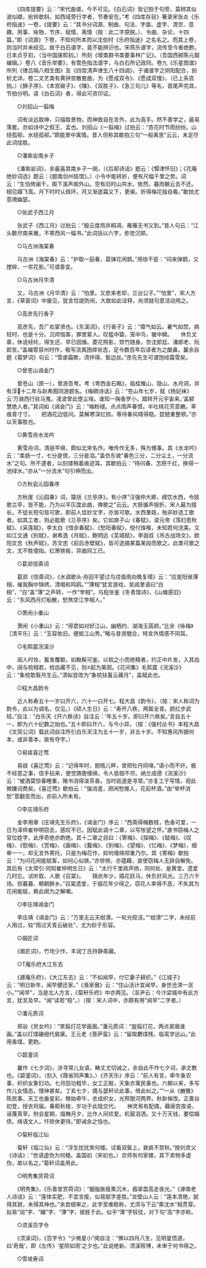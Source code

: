 <!-- { "loadSidebar": true } -->
　　《四库提要》云：“宋代曲谱，今不可见。《白石词》皆记拍于句旁，莫辨其似波似磔，宛转欹斜，如西域旁行字者，节奏安在。”考《四库存目》箸录宋张炎《乐府指迷》一卷，《提要》云：“其书分词源、制曲、句法、字面、虚字、清空、意趣、用事、咏物、节序、赋情、离情（按：此二字原脱。）、令曲、杂论，十四篇。”即《词源》下卷，不知何所本而以沈伯时《乐府指迷》之名名之。而其上卷，则当时并未经见。故于白石谱字，竟不能辨识也。宋燕乐谱字，流传至今者绝尠。日本贞亨初，（当中国康熙初。）所刻《增类群书类要事林广记》。（吾国西颍陈元靓编辑。）卷八《音乐举要》，有管色指法谱字，与白石所记政同。卷九《乐星图谱》所列《律吕隔八相生图》及《四宫清声律生八十四调》，于诸谱字之阴阳配合，剖析尤详。卷二文艺类有黄钟宫散套曲，为《愿成双令》、《愿成双慢》，（已上系宫拍。）《狮子序》、《本宫破子》、《赚》、《双胜子》、《急三句儿》等名，首尾声完具，节拍分明。读《白石词》者，得此可资印证。 

　　○刘招山一翦梅 

　　词有淡远取神，只描取景物，而神致自在言外，此为高手。然不善学之，最易落套。亦如诗中之假王、孟也。刘招山《一翦梅》过拍云：“杏花时节雨纷纷。山绕孤邨。水绕孤邨。”颇能景中寓情。昔人但称其歇拍三句“一般离思”云云，未足尽此词佳胜。 

　　○潘紫岩南乡子 

　　《潘紫岩词》，余最喜其南乡子一阕，（《后邨诗话》题云：《镡津怀旧》；《花庵绝妙词选》题云：《题南剑州妓馆》。）小令中能转折，便有尺幅千里之势。词云：“生怕倚阑干。阁下溪声阁外山。空有旧时山共水，依然。暮雨朝云去不还。　　相见蹑飞鸾。月下时时认佩环。月又渐底霜又下，更阑。折得梅花独自看。”歇拍尤意境幽瑟。 

　　○张武子西江月 

　　张武子《西江月》过拍云：“殷云度雨井桐凋，雁雁无书又到。”昔人句云：“江头数尽南来雁，不寄西风一幅书。”此词括以六字，弥觉沉顿。 

　　○马古洲海棠春 

　　马古洲《海棠春》云：“护取一庭春，莫弹花闲鹊。”用徐干臣：“闷来弹鹊，又搅碎、一帘花影。”可谓善变。 

　　○马古洲月华清 

　　又，马古洲《月华清》云：“怕里。又悲来老却，兰台公子。”“怕里”，宋人方言，《草窗词》中屡见，犹言恰提防闲，大致如此诠释，尚须就句意活动用之。 

　　○高彦先行香子 

　　高彦先，吾广右宦贤也。《东溪词》，《行香子》云：“瘴气如云。暑气如焚。病轻时、也是十分。沉疴恼客，罪罟萦人。叹槛中猿，笼中鸟，辙中鳞。　　休负文章，休说经纶，得生还、早已因循。菱花照影，筇竹随身。奈沈郎尪、潘郎老、阮郎贫。”盖编管容州时作，极写流离困瘁状态，足令数百年后读者为之酸鼻。曩余自题《菊梦词》句云：“雪虐霜欺，须拌得、鬓边丝。”彦先先生可谓饱经霜雪矣。 

　　○曾苍山谒金门 

　　曾苍山（原一），曾游吾粤。考《粤西金石略》，临桂雉山、隐山、水月洞，并有淳十二年与赵希囿同游题名。《梅磵诗话》云：“苍山年七岁，赋《杨妃袜》云‘万骑西行驻马嵬。凌波曾此堕尘埃。谁知一掬香罗小，踏转开元宇宙来。’盖颖慧绝人者。”其词如《谒金门》云：“梅粉褪。点点雨声春恨。半吐桃花芳意嫩。草痕青寸寸。　　把酒花边低问。莫解寒深红损。等待春风晴得稳。琵琶重整顿。”亦以天事胜也。 

　　○黄雪舟水龙吟 

　　黄雪舟词，清丽芊绵，颇似北宋名作。唯传作无多，殊为憾事。其《水龙吟》云：“柔肠一寸，七分是恨，三分是泪。”盖仿东坡“春色三分，二分尘土，一分流水”之句。所不逮者，以刻镂稍着痕迹耳。其歇拍云：“待问春、怎把千红，换得一池绿水。”亦从“一分流水”句引伸而出。 

　　○方秋岩沁园春序 

　　方秋崖《沁园春》词，櫽括《兰亭序》。有小序“汪强仲大卿，禊饮水西，令妓歌兰亭，皆不能，乃为以平仄度此曲，俾歌之”云云。大抵循声按折，宋人最为擅长。不徒长短句皆可歌，即前人佳妙文字，亦皆可歌。水西羣妓，殆非妙选工歌者。如其工者，则必能歌《兰亭序》矣。它如庾子山《春赋》，梁元帝《荡妇思秋赋》、《采莲赋》，李太白《惜余春赋》、《愁阳春赋》，傥付珠喉，未知若何流美。又如江文通《别赋》，谢希逸《月赋》，鲍明远《芜城赋》，李遐叔《吊古战场文》，欧阳文忠《秋声赋》，苏文忠《前后赤壁赋》，皆可选摘某篇某段而歌之。此类可歌之文，尤不胜偻指。红箫铁板，异曲同工已。 

　　○葛郯信斋词 

　　葛郯《信斋词》，《水调歌头·舟回平望过乌戍值雨向晚复晴》云：“应是阳侯薄相，催我胸中锦绣，清唱和鸣鸥。”“薄相”犹言游戏，吴阊里语曰“白相”，“白”盖“薄”之声转，一作“孛相”。乌程张鉴《冬青馆诗》，《山塘感旧》云：“东风西月灯船散，愁煞空江孛相人。” 

　　○萧闲小重山 

　　萧闲《小重山》云：“得君如对好江山，幽栖约、湖海玉孱颜。”比余《咏梅》［清平乐］云：“玉容依旧。便抵江山秀。”略与昔贤闇合，特言外情感不同耳。 

　　○毛熙震浣溪沙 

　　闺人时妆，鬒发覆额，如黝髹可鉴。以梳之小而绝精者，约正中片发，入其齿中，阔与梳相若，梳齿藏不见，则起为美观。《花间集》毛熙震《浣溪沙》云：“象梳欹鬓月生云。”清姒尝改为“象梳扶鬒云藏月”，盖赋此也。 

　　○程大昌韵令 

　　近人称寿五十一岁曰开六，六十一曰开七。程大昌《韵令》，（按：宋人称词为韵令，此以为调名，仅见。）《硕人生日》云：“寿开八秩，两鬓全青。颜红步武轻。”自注：“白乐天《开六秩诗》自注云：‘年五十岁。即曰开六秩矣。’言自五十一，即为六十纪数之始也。”五十即曰开六，与今小异。（按：《强村丛书》本程大昌《文简公词》载此词自注所引白乐天注为五十一岁，非五十岁。不知惠风所据何本，或非善本，故有夺字。） 

　　○易祓喜迁莺 

　　易祓《喜迁莺》云：“记得年时，胆瓶儿畔，曾把牡丹同嗅。”语小而不纤。极不经意之事，信手拈来，便觉旖旎缠绵，令人低徊不尽。纳兰成德《浣溪沙》云：“被酒莫惊春睡重，赌书消得泼茶香。当时祇道是寻常。”亦复工于写情，视此微嫌词费矣。《喜迁莺》歇拍云：“强消遣，把闲愁推入，花前杯酒。”由“举杯消愁”意翻变而出，亦前人所未有。 

　　○李庄靖乐府 

　　金李用章《庄靖先生乐府》，《谒金门》序云：“西斋得梅数枝，色香可爱，一日为泽倅崔仲明窃去，感叹不已，因赋此调十二章，以写怅望之怀。”直书窃梅人之官位姓字，此序奇绝亦韵绝。其十二章之目曰：《寄梅》、《探梅》、《赋梅》、《叹梅》、《慰梅》、《赏梅》、《画梅》、《戴梅》、《别梅》、《望梅》、《忆梅》、《梦梅》，细审一一，却无言外寄托，只是为梅花作，抑何缠绵郑重乃尔。其《寄梅》歇拍云：“为问花闲能赋客，如何心似铁。”亦悱恻，亦蕴藉，直使窃梅人无辞自解免。其后有《太常引·同知崔仲明生日》云：“太行千里政声扬，同何处、是黄堂。遗爱几时忘。试听取、人歌《召棠》。　　锦衣年少，插花跃马，休负好风光。三万六千场。但暮暮、朝朝醉乡。”召棠遗爱，于插花年少得之。窃花人幸得不恶，不失其为花闲能赋，赖此阕为之解嘲。 

　　○李庄靖谒金门 

　　李庄靖《谒金门》云：“万里无云天绀滑。一轮光皎洁。”“绀滑”二字，未经前人用过，较“雨过天青云破处”，尤为妙于形容。 

　　○眉匠词 

　　《眉匠词》，竹垞少作，丰润丁氏持静斋藏。 

　　○Т庵乐府大江东去 

　　《遯庵乐府》，《大江东去》云：“不如闻早，付它妻子耕织。”《江城子》云：“明日新年，闻早健还家。”《渔家傲》云：“住山活计宜闻早。身世沧溟一沤小。”“闻早”，当是北人方言，《菊轩乐府》中亦两见。（沤尹云：今汴梁城中有此方言，犹言及早。“闻”读若“稳”。）（按：宋人词中，亦颇有用“闻早”二字者。） 

　　○潘元质词 

　　郑谷《贫女吟》：“笑翦灯花学画眉。”潘元质词：“旋翦灯花，两点翠眉谁画。”盖以灯煤碾细代眉黛。王元老《菩萨蛮》云：“留取麝煤残，临鸾学远山。”此用香煤，更韵。 

　　○碧瀣词 

　　曩作《七夕词》，涉寻常儿女语，畴丈尤切诫之，余自此不作七夕词，承丈教也。《碧瀣词》，（刻入《薇省同声集》。）《齐天乐》序云：“前人有言，牵牛象农事，织织女象妇功。七月田功粗毕，女工正殷，天象亦寓民事也。六朝以来，多写作儿女情态，慢神甚矣。丁亥七夕，偶与瑟轩论此事，倚此纠之。”“一从《豳雅》陈民事，天工也垂星彩。稼始牵牛，衣成织女，光照银河两界。秋新候改。正嘉谷初登，授衣将届。春耟秋梭，岁功于此隐交代。　　神灵焉有配偶，藉唐宫夜语，诬蔑真宰。附会星期，描橅月夕，比作人间欢爱。机窗泪洒。又十万天钱，要偿婚债。绮语文人，忏除休更待。”即诫余之恉也。 

　　○菊轩临江仙 

　　菊轩《临江仙》云：“浮生扰扰笑何楼。试看双鬓上，衰疯不禁秋。”按刘贡父《诗话》：“世语虚伪为何楼。盖国初（宋初也。）京师有何家楼，其下卖物多虚伪，故以名之。”菊轩词盖用此。 

　　○明秀集赏荷词 

　　《明秀集》，《乐善堂赏荷词》：“胭脂肤瘦熏沉木，翡翠盘高走夜光。”《滹南老人诗话》云：“莲体实肥，不宜言瘦，似易腻字差胜。”龙壁山人云：“莲本清艳，腻得其貌，未得其神也。”余尝细审之，此字至难稳称，尤须与下云“熏沈水”相贯穿。拟易“润”字、“媚”字、“薄”字，彼胜于此。似乎“薄”字较佳，对下句“高”字亦称。 

　　○须溪百字令 

　　《须溪词》，《百字令》“少微星小”阕自注：“佛以四月八生，见明星悟道，曰‘奇哉’，即《左传》‘星陨如雨’之夕也。”此说绝新。须溪赅博，未审于何书得之。 

　　○雪坡寿词 


